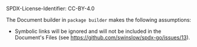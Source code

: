 SPDX-License-Identifier: CC-BY-4.0

The Document builder in `package builder` makes the following assumptions:

- Symbolic links will be ignored and will not be included in the Document's Files (see
  https://github.com/swinslow/spdx-go/issues/13).
